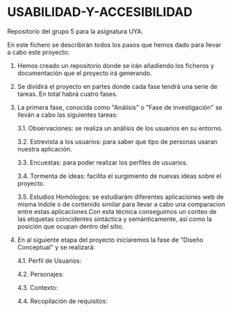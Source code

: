 # USABILIDAD-Y-ACCESIBILIDAD
Repositorio del grupo 5 para la asignatura UYA.

En este fichero se describirán todos los pasos que hemos dado para llevar a cabo este proyecto:

  1. Hemos creado un repositorio donde se irán añadiendo los ficheros y documentación que el proyecto irá generando.
  
  2. Se dividirá el proyecto en partes donde cada fase tendrá una serie de tareas. En total habrá cuatro fases.
  
  3. La primera fase, conocida como "Análisis" o "Fase de investigación"  se lleván a cabo las siguientes tareas:
  
      3.1. Observaciones: se realiza un análisis de los usuarios en su entorno.
     
      3.2. Estrevista a los usuarios: para saber que tipo de personas usaran nuestra aplicación.
     
      3.3. Encuestas: para poder realizar los perfiles de usuarios.
     
      3.4. Tormenta de ideas: facilita el surgimiento de nuevas ideas sobre el proyecto.
      
      3.5. Estudios Homólogos: se estudiarám diferentes aplicaciones web de misma índole o de contenido similar para 
           llevar a cabo una comparacion entre estas aplicaciones.Con esta técnica conseguimos un conteo de las etiquetas
           coincidentes sintáctica y semánticamente, así como la posición que ocupan dentro del sitio.
           
  4. En al siguiente etapa del proyecto iniciaremos la fase de "Diseño Conceptual" y se realizará:
      
      4.1. Perfil de Usuarios:
          
      4.2. Personajes:
      
      4.3. Contexto:
      
      4.4. Recopilación de requisitos:    
